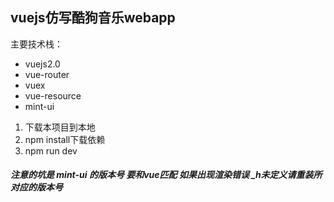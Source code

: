 vuejs仿写酷狗音乐webapp
-----------------

主要技术栈：
 - vuejs2.0
 - vue-router
 - vuex
 - vue-resource
 - mint-ui


 1. 下载本项目到本地
 2. npm install下载依赖
 3. npm run dev

##### 注意的坑是 mint-ui 的版本号 要和vue匹配  如果出现渲染错误 _h未定义请重装所对应的版本号